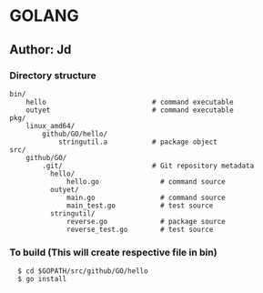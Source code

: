 # GOLANG

## Author: Jd

### Directory structure
```
bin/
    hello                          # command executable
    outyet                         # command executable
pkg/
    linux_amd64/
        github/GO/hello/
            stringutil.a           # package object
src/
    github/GO/
        .git/                      # Git repository metadata
	      hello/
	          hello.go               # command source
	      outyet/
	          main.go                # command source
	          main_test.go           # test source
	      stringutil/
	          reverse.go             # package source
	          reverse_test.go        # test source
```
### To build (This will create respective file in bin)
      
      $ cd $GOPATH/src/github/GO/hello
      $ go install
